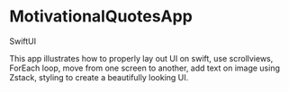 # MotivationalQuotesApp
SwiftUI

This app illustrates how to properly lay out UI on swift, use scrollviews, ForEach loop, 
move from one screen to another, add text on image using Zstack, styling to create a beautifully looking UI.

